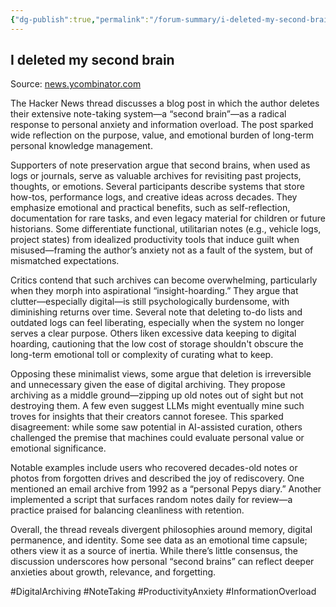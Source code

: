 ```yaml
---
{"dg-publish":true,"permalink":"/forum-summary/i-deleted-my-second-brain/","title":"I deleted my second brain","tags":["article","summary"],"created":"2025-06-29T08:10:32.625+07:00","updated":"2025-08-06T06:42:47.461+07:00"}
---
```



## I deleted my second brain  

Source: [news.ycombinator.com](https://news.ycombinator.com/item?id=44402470)

The Hacker News thread discusses a blog post in which the author deletes their extensive note-taking system—a “second brain”—as a radical response to personal anxiety and information overload. The post sparked wide reflection on the purpose, value, and emotional burden of long-term personal knowledge management.

Supporters of note preservation argue that second brains, when used as logs or journals, serve as valuable archives for revisiting past projects, thoughts, or emotions. Several participants describe systems that store how-tos, performance logs, and creative ideas across decades. They emphasize emotional and practical benefits, such as self-reflection, documentation for rare tasks, and even legacy material for children or future historians. Some differentiate functional, utilitarian notes (e.g., vehicle logs, project states) from idealized productivity tools that induce guilt when misused—framing the author’s anxiety not as a fault of the system, but of mismatched expectations.

Critics contend that such archives can become overwhelming, particularly when they morph into aspirational “insight-hoarding.” They argue that clutter—especially digital—is still psychologically burdensome, with diminishing returns over time. Several note that deleting to-do lists and outdated logs can feel liberating, especially when the system no longer serves a clear purpose. Others liken excessive data keeping to digital hoarding, cautioning that the low cost of storage shouldn't obscure the long-term emotional toll or complexity of curating what to keep.

Opposing these minimalist views, some argue that deletion is irreversible and unnecessary given the ease of digital archiving. They propose archiving as a middle ground—zipping up old notes out of sight but not destroying them. A few even suggest LLMs might eventually mine such troves for insights that their creators cannot foresee. This sparked disagreement: while some saw potential in AI-assisted curation, others challenged the premise that machines could evaluate personal value or emotional significance.

Notable examples include users who recovered decades-old notes or photos from forgotten drives and described the joy of rediscovery. One mentioned an email archive from 1992 as a “personal Pepys diary.” Another implemented a script that surfaces random notes daily for review—a practice praised for balancing cleanliness with retention.

Overall, the thread reveals divergent philosophies around memory, digital permanence, and identity. Some see data as an emotional time capsule; others view it as a source of inertia. While there’s little consensus, the discussion underscores how personal “second brains” can reflect deeper anxieties about growth, relevance, and forgetting.

#DigitalArchiving #NoteTaking #ProductivityAnxiety #InformationOverload
